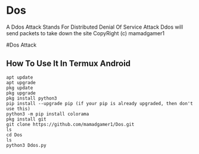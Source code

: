 # Dos
A Ddos Attack Stands For Distributed Denial Of Service Attack
Ddos will send packets to take down the site
CopyRight (c) mamadgamer1

#Dos Attack
## How To Use It In Termux Android
```
apt update
apt upgrade
pkg update
pkg upgrade
pkg install python3
pip install --upgrade pip (if your pip is already upgraded, then don't use this)
python3 -m pip install colorama
pkg install git
git clone https://github.com/mamadgamer1/Dos.git
ls
cd Dos
ls
python3 Ddos.py
```
